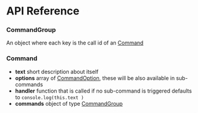 # API Reference

### CommandGroup 
An object where each key is the call id of an [Command](#Command)

### Command
- **text** short description about itself
- **options** array of [CommandOption](#CommandOption), these will be also available in sub-commands 
- **handler** function that is called if no sub-command is triggered defaults to `console.log(this.text )`
- **commands** object of type [CommandGroup](#CommandGroup)
